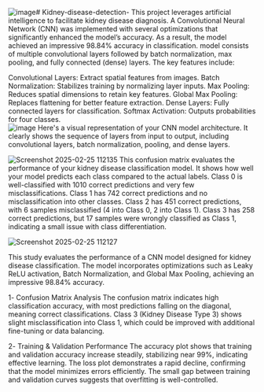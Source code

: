 ![image](https://github.com/user-attachments/assets/12c7c006-d23a-4881-bf4c-f7884df4e989)# Kidney-disease-detection-
This project leverages artificial intelligence to facilitate kidney disease diagnosis. A Convolutional Neural Network (CNN) was implemented with several optimizations that significantly enhanced the model’s accuracy. As a result, the model achieved an impressive 98.84% accuracy in classification.
model consists of multiple convolutional layers followed by batch normalization, max pooling, and fully connected (dense) layers. The key features include:

Convolutional Layers: Extract spatial features from images.
Batch Normalization: Stabilizes training by normalizing layer inputs.
Max Pooling: Reduces spatial dimensions to retain key features.
Global Max Pooling: Replaces flattening for better feature extraction.
Dense Layers: Fully connected layers for classification.
Softmax Activation: Outputs probabilities for four classes.    
![image](https://github.com/user-attachments/assets/e62f8a8e-547b-45b4-a449-df82b8e2beab)
Here's a visual representation of your CNN model architecture. It clearly shows the sequence of layers from input to output, including convolutional layers, batch normalization, pooling, and dense layers.


![Screenshot 2025-02-25 112135](https://github.com/user-attachments/assets/ca8b91af-ee6a-4da8-bd22-3ef739ae2f0a)
This confusion matrix evaluates the performance of your kidney disease classification model. It shows how well your model predicts each class compared to the actual labels.
Class 0 is well-classified with 1010 correct predictions and very few misclassifications.
Class 1 has 742 correct predictions and no misclassification into other classes.
Class 2 has 451 correct predictions, with 6 samples misclassified (4 into Class 0, 2 into Class 1).
Class 3 has 258 correct predictions, but 17 samples were wrongly classified as Class 1, indicating a small issue with class differentiation.


![Screenshot 2025-02-25 112127](https://github.com/user-attachments/assets/1760d2a8-87f0-49f4-8d2b-26edaef00ab7)

This study evaluates the performance of a CNN model designed for kidney disease classification. The model incorporates optimizations such as Leaky ReLU activation, Batch Normalization, and Global Max Pooling, achieving an impressive 98.84% accuracy.

1️- Confusion Matrix Analysis
The confusion matrix indicates high classification accuracy, with most predictions falling on the diagonal, meaning correct classifications. Class 3 (Kidney Disease Type 3) shows slight misclassification into Class 1, which could be improved with additional fine-tuning or data balancing.

2️- Training & Validation Performance
The accuracy plot shows that training and validation accuracy increase steadily, stabilizing near 99%, indicating effective learning. The loss plot demonstrates a rapid decline, confirming that the model minimizes errors efficiently. The small gap between training and validation curves suggests that overfitting is well-controlled.


